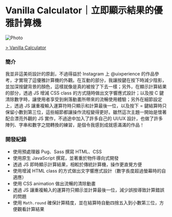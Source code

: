 # Vanilla Calculator｜立即顯示結果的優雅計算機

![Photo](https://cdn.dribbble.com/users/3800131/screenshots/6901484/_____2019-08-02___4.01.34_4x.png)

[> Vanilla Calculator](https://rayc2045.github.io/vanilla-calculator/)

### 簡介
我並非這美術設計的原創，不過得益於 Instagram 上 @uixperience 的作品參考，才實現了這優雅計算機的外觀。在互動的部分，我讓按鍵在按下時減少陰影，並加深按鍵背景的顏色，這樣就像是真的被按了下去一樣；另外，在顯示計算結果的部分，透過 JS 增減 CSS class 的方式隨時做出文字響應式設計；以及按 C 鍵清除數字時，讓使用者享受到俐落動畫所帶來的流暢使用體驗；另外在細節設定上，透過 JS 讓重複輸入運算符時只顯示和計算最後一位，以及按下 = 鍵結算時只保留小數到第三位，這些細節都讓操作流程變得更好。雖然這次主題一開始是懷著配合漂亮外觀的 JS 實作，不過途中加入了許多自己的 UI/UX 設計，也做了許多陣列、字串和數字之間轉換的練習，是個令我感到成就感滿滿的作品！

### 開發紀錄
- 使用預處理器 Pug、Sass 撰寫 HTML、CSS
- 使用原生 JavaScript 撰寫，並著重於物件導向式開發
- 透過 JS 即時顯示計算結果，相較於傳統計算機，操作更直覺方便
- 使用增減 HTML class 的方式做出文字響應式設計（數字長度超過螢幕時的自適應）
- 使用 CSS animation 做出流暢的清除動畫
- 透過 JS 讓重複輸入的運算符只顯示並計算最後一位，減少誤按導致計算錯誤的問題
- 使用 `Math.round` 確保計算精度，並在結算時自動四捨五入到小數第三位，方便觀看計算結果
